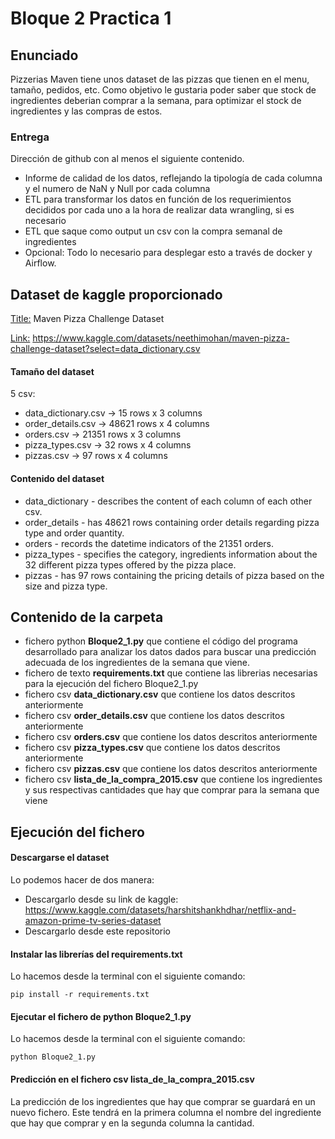 # Bloque 2 Practica 1
## Enunciado
Pizzerias Maven tiene unos dataset de las pizzas que tienen en el menu, tamaño, pedidos, etc. Como objetivo le gustaria poder saber que stock
de ingredientes deberian comprar a la semana, para optimizar el stock de ingredientes y las compras de estos.

### Entrega
Dirección de github con al menos el siguiente contenido.
- Informe de calidad de los datos, reflejando la tipología de cada columna y el numero de NaN
  y Null por cada columna
- ETL para transformar los datos en función de los requerimientos decididos por cada uno a la
  hora de realizar data wrangling, si es necesario
- ETL que saque como output un csv con la compra semanal de ingredientes
- Opcional: Todo lo necesario para desplegar esto a través de docker y Airflow.
## Dataset de kaggle proporcionado
<ins>Title:</ins> Maven Pizza Challenge Dataset

<ins>Link:</ins> https://www.kaggle.com/datasets/neethimohan/maven-pizza-challenge-dataset?select=data_dictionary.csv
#### Tamaño del dataset
5 csv:
- data_dictionary.csv -> 15 rows x 3 columns
- order_details.csv -> 48621 rows x 4 columns
- orders.csv -> 21351 rows x 3 columns
- pizza_types.csv -> 32 rows x 4 columns
- pizzas.csv -> 97 rows x 4 columns

#### Contenido del dataset
- data_dictionary - describes the content of each column of each other csv.
- order_details - has 48621 rows containing order details regarding pizza type and order quantity.
- orders - records the datetime indicators of the 21351 orders.
- pizza_types - specifies the category, ingredients information about the 32 different pizza types offered by the pizza place.
- pizzas - has 97 rows containing the pricing details of pizza based on the size and pizza type.
## Contenido de la carpeta
- fichero python **Bloque2_1.py** que contiene el código del programa desarrollado para analizar los datos dados para buscar una predicción adecuada de los ingredientes
  de la semana que viene.
- fichero de texto **requirements.txt** que contiene las librerias necesarias para la ejecución del fichero Bloque2_1.py
- fichero csv **data_dictionary.csv** que contiene los datos descritos anteriormente
- fichero csv **order_details.csv** que contiene los datos descritos anteriormente
- fichero csv **orders.csv** que contiene los datos descritos anteriormente
- fichero csv **pizza_types.csv** que contiene los datos descritos anteriormente
- fichero csv **pizzas.csv** que contiene los datos descritos anteriormente
- fichero csv **lista_de_la_compra_2015.csv** que contiene los ingredientes y sus respectivas cantidades que hay que comprar para la semana que viene
## Ejecución del fichero
#### Descargarse el dataset
Lo podemos hacer de dos manera:
- Descargarlo desde su link de kaggle: https://www.kaggle.com/datasets/harshitshankhdhar/netflix-and-amazon-prime-tv-series-dataset
- Descargarlo desde este repositorio
#### Instalar las librerías del requirements.txt
Lo hacemos desde la terminal con el siguiente comando:

`pip install -r requirements.txt`
#### Ejecutar el fichero de python Bloque2_1.py
Lo hacemos desde la terminal con el siguiente comando:

`python Bloque2_1.py`
#### Predicción en el fichero csv lista_de_la_compra_2015.csv
La predicción de los ingredientes que hay que comprar se guardará en un nuevo fichero. Este tendrá en la primera columna el nombre del ingrediente que hay que comprar
y en la segunda columna la cantidad.
